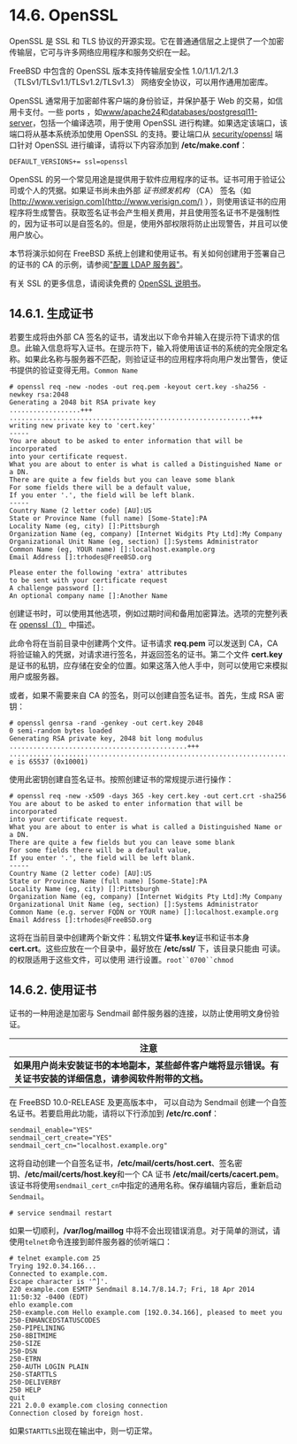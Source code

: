 # 14.6. OpenSSL

OpenSSL 是 SSL 和 TLS 协议的开源实现。它在普通通信层之上提供了一个加密传输层，它可与许多网络应用程序和服务交织在一起。

FreeBSD 中包含的 OpenSSL 版本支持传输层安全性 1.0/1.1/1.2/1.3 （TLSv1/TLSv1.1/TLSv1.2/TLSv1.3） 网络安全协议，可以用作通用加密库。

OpenSSL 通常用于加密邮件客户端的身份验证，并保护基于 Web 的交易，如信用卡支付。一些 ports ，如[www/apache24](https://cgit.freebsd.org/ports/tree/www/apache24/pkg-descr)和[databases/postgresql11-server](https://cgit.freebsd.org/ports/tree/databases/postgresql11-server/pkg-descr)，包括一个编译选项，用于使用 OpenSSL 进行构建。如果选定该端口，该端口将从基本系统添加使用 OpenSSL 的支持。要让端口从 [security/openssl](https://cgit.freebsd.org/ports/tree/security/openssl/pkg-descr) 端口针对 OpenSSL 进行编译，请将以下内容添加到 **/etc/make.conf**：

```
DEFAULT_VERSIONS+= ssl=openssl
```

OpenSSL 的另一个常见用途是提供用于软件应用程序的证书。证书可用于验证公司或个人的凭据。如果证书尚未由外部 *证书颁发机构* （CA） 签名（如 [http://www.verisign.com](http://www.verisign.com/) ），则使用该证书的应用程序将生成警告。获取签名证书会产生相关费用，并且使用签名证书不是强制性的，因为证书可以是自签名的。但是，使用外部权限将防止出现警告，并且可以使用户放心。

本节将演示如何在 FreeBSD 系统上创建和使用证书。有关如何创建用于签署自己的证书的 CA 的示例，请参阅["配置 LDAP 服务器"](https://docs.freebsd.org/en/books/handbook/network-servers/index.html#ldap-config)。

有关 SSL 的更多信息，请阅读免费的 [OpenSSL 说明书](https://www.feistyduck.com/books/openssl-cookbook/)。

## 14.6.1. 生成证书

若要生成将由外部 CA 签名的证书，请发出以下命令并输入在提示符下请求的信息。此输入信息将写入证书。在提示符下，输入将使用该证书的系统的完全限定名称。如果此名称与服务器不匹配，则验证证书的应用程序将向用户发出警告，使证书提供的验证变得无用。`Common Name`

```
# openssl req -new -nodes -out req.pem -keyout cert.key -sha256 -newkey rsa:2048
Generating a 2048 bit RSA private key
..................+++
.............................................................+++
writing new private key to 'cert.key'
-----
You are about to be asked to enter information that will be incorporated
into your certificate request.
What you are about to enter is what is called a Distinguished Name or a DN.
There are quite a few fields but you can leave some blank
For some fields there will be a default value,
If you enter '.', the field will be left blank.
-----
Country Name (2 letter code) [AU]:US
State or Province Name (full name) [Some-State]:PA
Locality Name (eg, city) []:Pittsburgh
Organization Name (eg, company) [Internet Widgits Pty Ltd]:My Company
Organizational Unit Name (eg, section) []:Systems Administrator
Common Name (eg, YOUR name) []:localhost.example.org
Email Address []:trhodes@FreeBSD.org

Please enter the following 'extra' attributes
to be sent with your certificate request
A challenge password []:
An optional company name []:Another Name
```

创建证书时，可以使用其他选项，例如过期时间和备用加密算法。选项的完整列表在 [openssl（1）](https://www.freebsd.org/cgi/man.cgi?query=openssl&sektion=1&format=html) 中描述。

此命令将在当前目录中创建两个文件。证书请求 **req.pem** 可以发送到 CA，CA 将验证输入的凭据，对请求进行签名，并返回签名的证书。第二个文件 **cert.key** 是证书的私钥，应存储在安全的位置。如果这落入他人手中，则可以使用它来模拟用户或服务器。

或者，如果不需要来自 CA 的签名，则可以创建自签名证书。首先，生成 RSA 密钥：

```
# openssl genrsa -rand -genkey -out cert.key 2048
0 semi-random bytes loaded
Generating RSA private key, 2048 bit long modulus
.............................................+++
.................................................................................................................+++
e is 65537 (0x10001)
```

使用此密钥创建自签名证书。按照创建证书的常规提示进行操作：

```
# openssl req -new -x509 -days 365 -key cert.key -out cert.crt -sha256
You are about to be asked to enter information that will be incorporated
into your certificate request.
What you are about to enter is what is called a Distinguished Name or a DN.
There are quite a few fields but you can leave some blank
For some fields there will be a default value,
If you enter '.', the field will be left blank.
-----
Country Name (2 letter code) [AU]:US
State or Province Name (full name) [Some-State]:PA
Locality Name (eg, city) []:Pittsburgh
Organization Name (eg, company) [Internet Widgits Pty Ltd]:My Company
Organizational Unit Name (eg, section) []:Systems Administrator
Common Name (e.g. server FQDN or YOUR name) []:localhost.example.org
Email Address []:trhodes@FreeBSD.org
```

这将在当前目录中创建两个新文件：私钥文件**证书.key**证书和证书本身 **cert.crt**。这些应放在一个目录中，最好放在 **/etc/ssl/** 下，该目录只能由 可读。的权限适用于这些文件，可以使用 进行设置。`root``0700``chmod`

## 14.6.2. 使用证书

证书的一种用途是加密与 Sendmail 邮件服务器的连接，以防止使用明文身份验证。

| 注意                                                         |
| ------------------------------------------------------------ |
| **如果用户尚未安装证书的本地副本，某些邮件客户端将显示错误。有关证书安装的详细信息，请参阅软件附带的文档。** |

在 FreeBSD 10.0-RELEASE 及更高版本中， 可以自动为 Sendmail 创建一个自签名证书。若要启用此功能，请将以下行添加到 **/etc/rc.conf**：

```
sendmail_enable="YES"
sendmail_cert_create="YES"
sendmail_cert_cn="localhost.example.org"
```

这将自动创建一个自签名证书，**/etc/mail/certs/host.cert**、签名密钥、**/etc/mail/certs/host.key**和一个 CA 证书 **/etc/mail/certs/cacert.pem**。该证书将使用`sendmail_cert_cn`中指定的通用名称。保存编辑内容后，重新启动`Sendmail`。

```
# service sendmail restart
```

如果一切顺利，**/var/log/maillog** 中将不会出现错误消息。对于简单的测试，请使用`telnet`命令连接到邮件服务器的侦听端口：

```
# telnet example.com 25
Trying 192.0.34.166...
Connected to example.com.
Escape character is '^]'.
220 example.com ESMTP Sendmail 8.14.7/8.14.7; Fri, 18 Apr 2014 11:50:32 -0400 (EDT)
ehlo example.com
250-example.com Hello example.com [192.0.34.166], pleased to meet you
250-ENHANCEDSTATUSCODES
250-PIPELINING
250-8BITMIME
250-SIZE
250-DSN
250-ETRN
250-AUTH LOGIN PLAIN
250-STARTTLS
250-DELIVERBY
250 HELP
quit
221 2.0.0 example.com closing connection
Connection closed by foreign host.
```

如果`STARTTLS`出现在输出中，则一切正常。
